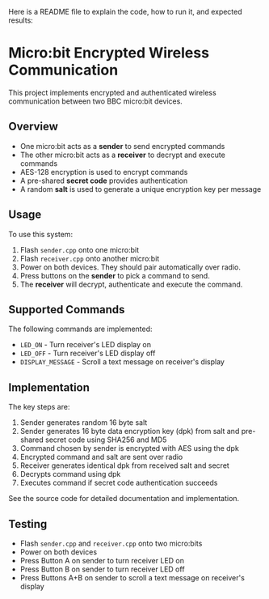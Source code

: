  Here is a README file to explain the code, how to run it, and expected results:

# Micro:bit Encrypted Wireless Communication

This project implements encrypted and authenticated wireless communication between two BBC micro:bit devices.

## Overview

- One micro:bit acts as a **sender** to send encrypted commands
- The other micro:bit acts as a **receiver** to decrypt and execute commands
- AES-128 encryption is used to encrypt commands
- A pre-shared **secret code** provides authentication
- A random **salt** is used to generate a unique encryption key per message 

## Usage

To use this system:

1. Flash `sender.cpp` onto one micro:bit 
2. Flash `receiver.cpp` onto another micro:bit
3. Power on both devices. They should pair automatically over radio.
4. Press buttons on the **sender** to pick a command to send.
5. The **receiver** will decrypt, authenticate and execute the command.

## Supported Commands

The following commands are implemented:

- `LED_ON` - Turn receiver's LED display on
- `LED_OFF` - Turn receiver's LED display off 
- `DISPLAY_MESSAGE` - Scroll a text message on receiver's display

## Implementation

The key steps are:

1. Sender generates random 16 byte salt 
2. Sender generates 16 byte data encryption key (dpk) from salt and pre-shared secret code using SHA256 and MD5 
3. Command chosen by sender is encrypted with AES using the dpk
4. Encrypted command and salt are sent over radio
5. Receiver generates identical dpk from received salt and secret 
6. Decrypts command using dpk
7. Executes command if secret code authentication succeeds

See the source code for detailed documentation and implementation.

## Testing

- Flash `sender.cpp` and `receiver.cpp` onto two micro:bits
- Power on both devices 
- Press Button A on sender to turn receiver LED on  
- Press Button B on sender to turn receiver LED off
- Press Buttons A+B on sender to scroll a text message on receiver's display

